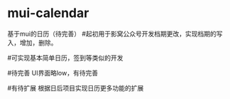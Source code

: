 # mui-calendar
基于mui的日历（待完善）
#起初用于影窝公众号开发档期更改，实现档期的写入，增加，删除。

#可实现基本简单日历，签到等类似的开发


#待完善
UI界面略low，有待完善

#有待扩展
根据日后项目实现日历更多功能的扩展
